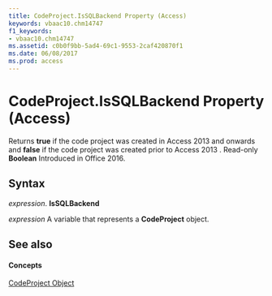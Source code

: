 ```yaml
---
title: CodeProject.IsSQLBackend Property (Access)
keywords: vbaac10.chm14747
f1_keywords:
- vbaac10.chm14747
ms.assetid: c0b0f9bb-5ad4-69c1-9553-2caf420870f1
ms.date: 06/08/2017
ms.prod: access
---
```



# CodeProject.IsSQLBackend Property (Access)

Returns **true** if the code project was created in Access 2013 and onwards and **false** if the code project was created prior to Access 2013 . Read-only **Boolean** Introduced in Office 2016.


## Syntax

 _expression_. **IsSQLBackend**

 _expression_ A variable that represents a **CodeProject** object.


## See also


#### Concepts


[CodeProject Object](codeproject-object-access.md)

